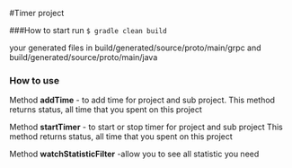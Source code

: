 #Timer project

###How to start
run 
 `$ gradle clean build`
 
your generated files in build/generated/source/proto/main/grpc and build/generated/source/proto/main/java

### How to use
 Method **addTime** - to add time for project and sub project. 
 This method returns status, all time that you spent on this project 
 
 Method **startTimer** - to start or stop timer for project and sub project
 This method returns status, all time that you spent on this project 
 
 Method **watchStatisticFilter** -allow you to see all statistic you need 
